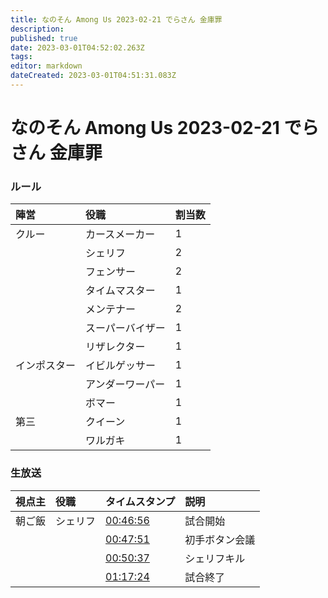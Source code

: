 ```yaml
---
title: なのそん Among Us 2023-02-21 でらさん 金庫罪
description: 
published: true
date: 2023-03-01T04:52:02.263Z
tags: 
editor: markdown
dateCreated: 2023-03-01T04:51:31.083Z
---
```


# なのそん Among Us 2023-02-21 でらさん 金庫罪

### ルール

|陣営|役職|割当数|
|:--|:--|:--|
|クルー|カースメーカー|1|
| |シェリフ|2|
| |フェンサー|2|
| |タイムマスター|1|
| |メンテナー|2|
| |スーパーバイザー|1|
| |リザレクター|1|
|インポスター|イビルゲッサー|1|
| |アンダーワーパー|1|
| |ボマー|1|
|第三|クイーン|1|
| |ワルガキ|1|

### 生放送

|視点主|役職|タイムスタンプ|説明|
|:--|:--|:--|:--|
|朝ご飯|シェリフ|[00:46:56](https://www.youtube.com/live/FIxVfmEIwio?t=2816) |試合開始|
| | |[00:47:51](https://www.youtube.com/live/FIxVfmEIwio?t=2841) |初手ボタン会議|
| | |[00:50:37](https://www.youtube.com/live/FIxVfmEIwio?t=3037)|シェリフキル|
| | |[01:17:24](https://www.youtube.com/live/FIxVfmEIwio?t=4644)|試合終了|
